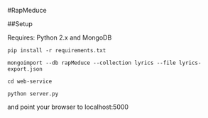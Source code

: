 #RapMeduce

##Setup

Requires: Python 2.x and MongoDB

`pip install -r requirements.txt`

`mongoimport --db rapMeduce --collection lyrics --file lyrics-export.json`

`cd web-service`

`python server.py`

and point your browser to localhost:5000